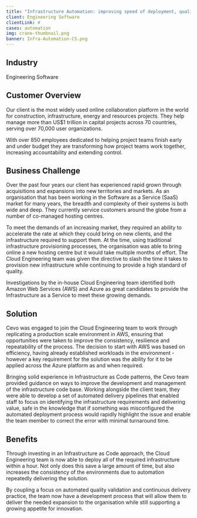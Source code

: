 ```yaml
---
title: "Infrastructure Automation: improving speed of deployment, quality validation and continuous delivery" 
client: Engineering Software
clientLink: #
cases: automation
img: crane-thumbnail.png
banner: Infra-Automation-CS.png
---
```

## Industry

Engineering Software

## Customer Overview

Our client is the most widely used online collaboration platform in the world for construction, infrastructure, energy and resources projects. They help manage more than US$1 trillion in capital projects across 70 countries, serving over 70,000 user organizations. 

With over 850 employees dedicated to helping project teams finish early and under budget they are transforming how project teams work together, increasing accountability and extending control.

## Business Challenge

Over the past four years our client has experienced rapid grown through acquisitions and expansions into new territories and markets. As an organisation that has been working in the Software as a Service (SaaS) market for many years, the breadth and complexity of their systems is both wide and deep. They currently service customers around the globe from a number of co-managed hosting centres.

To meet the demands of an increasing market, they required an ability to accelerate the rate at which they could bring on new clients, and the infrastructure required to support them. At the time, using traditional infrastructure provisioning processes, the organisation was able to bring online a new hosting centre but it would take multiple months of effort.  The Cloud Engineering team was given the directive to slash the time it takes to provision new infrastructure while continuing to provide a high standard of quality.

Investigations by the in-house Cloud Engineering team identified both Amazon Web Services (AWS) and Azure as great candidates to provide the Infrastructure as a Service to meet these growing demands. 

## Solution

Cevo was engaged to join the Cloud Engineering team to work through replicating a production scale environment in AWS, ensuring that opportunities were taken to improve the consistency, resilience and repeatability of the process.  The decision to start with AWS was based on efficiency, having already established workloads in the environment - however a key requirement for the solution was the ability for it to be applied across the Azure platform as and when required.

Bringing solid experience in Infrastructure as Code patterns, the Cevo team provided guidance on ways to improve the development and management of the infrastructure code base.  Working alongside the client team, they were able to develop a set of automated delivery pipelines that enabled staff to focus on identifying the infrastructure requirements and delivering value, safe in the knowledge that if something was misconfigured the automated deployment process would rapidly highlight the issue and enable the team member to correct the error with minimal turnaround time.

## Benefits

Through investing in an Infrastructure as Code approach, the Cloud Engineering team is now able to deploy all of the required infrastructure within a hour. Not only does this save a large amount of time, but also increases the consistency of the environments due to automation repeatedly delivering the solution.

By coupling a focus on automated quality validation and continuous delivery practice, the team now have a development process that will allow them to deliver the needed expansion to the organisation while still supporting a growing appetite for innovation.